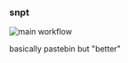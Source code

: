 ### snpt
![main workflow](https://github.com/Wadafacc/snpt/actions/workflows/main.yml/badge.svg)

basically pastebin but "better"

